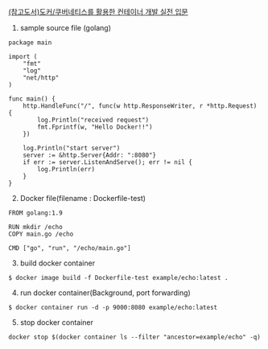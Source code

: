 [(참고도서)도커/쿠버네티스를 활용한 컨테이너 개발 실전 입문](https://wikibook.co.kr/docker-kubernetes/)

1. sample source file (golang)
```
package main

import (
	"fmt"
	"log"
	"net/http"
)

func main() {
	http.HandleFunc("/", func(w http.ResponseWriter, r *http.Request) {
		log.Println("received request")
		fmt.Fprintf(w, "Hello Docker!!")
	})

	log.Println("start server")
	server := &http.Server{Addr: ":8080"}
	if err := server.ListenAndServe(); err != nil {
		log.Println(err)
	}
}
```

2. Docker file(filename : Dockerfile-test)
```
FROM golang:1.9

RUN mkdir /echo
COPY main.go /echo

CMD ["go", "run", "/echo/main.go"]
```

3. build docker container
```
$ docker image build -f Dockerfile-test example/echo:latest .
```

4. run docker container(Background, port forwarding)
```
$ docker container run -d -p 9000:8080 example/echo:latest 
```

5. stop docker container
```
docker stop $(docker container ls --filter "ancestor=example/echo" -q)
```
